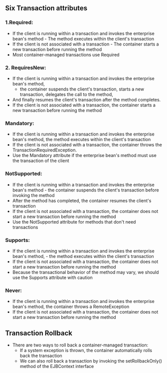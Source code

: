 ##	Six Transaction attributes


###	1.Required:
	
-	 If the client is running within a transaction and invokes the enterprise bean's method
	-	 The method executes within the client's transaction
-	 If the client is not associated with a transaction
	-	 The container starts a new transaction before running the method
-	Most container-managed transactions use Required		

###	2.	RequiresNew: 

-	If the client is running within a transaction and invokes the enterprise bean's method,
	-	the container suspends the client's transaction, starts a new transaction, delegates the call to the method, 
-	And finally resumes the client's transaction after the method completes. 
-	If the client is not associated with a transaction, the container starts a new transaction before running the method


###	Mandatory:

-	If the client is running within a transaction and invokes the enterprise bean's method, the method executes within the client's transaction
-	If the client is not associated with a transaction, the container throws the TransactionRequiredException.
-	Use the Mandatory attribute if the enterprise bean's method must use the transaction of the client


###	NotSupported:

-	 If the client is running within a transaction and invokes the enterprise bean's method
	-	the container suspends the client's transaction before invoking the method
-	After the method has completed, the container resumes the client's transaction
-	If the client is not associated with a transaction, the container does not start a new transaction before running the method
- 	Use the NotSupported attribute for methods that don't need transactions


###	Supports:

-	 If the client is running within a transaction and invokes the enterprise bean's method, 
	-	the method executes within the client's transaction
-	If the client is not associated with a transaction, the container does not start a new transaction before running the method
-	Because the transactional behavior of the method may vary, we should use the Supports attribute with caution


###	Never:

-	If the client is running within a transaction and invokes the enterprise bean's method, the container throws a RemoteException
-	If the client is not associated with a transaction, the container does not start a new transaction before running the method


##	Transaction Rollback

-	There are two ways to roll back a container-managed transaction:
	-	If a system exception is thrown, the container automatically rolls back the transaction
	-	We	can also roll back a transaction by invoking the setRollbackOnly() method of the EJBContext interface
